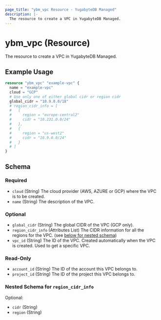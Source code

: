 ```yaml
---
page_title: "ybm_vpc Resource - YugabyteDB Managed"
description: |-
  The resource to create a VPC in YugabyteDB Managed.
---
```


# ybm_vpc (Resource)

The resource to create a VPC in YugabyteDB Managed.


## Example Usage

```terraform
resource "ybm_vpc" "example-vpc" {
  name = "example-vpc"
  cloud = "GCP"
  # Use only one of either global cidr or region cidr
  global_cidr = "10.9.0.0/18"
  # region_cidr_info = [
  #   {
  #     region = "europe-central2"
  #     cidr = "10.231.0.0/24"
  #   },
  #   {
  #     region = "us-west2" 
  #     cidr = "10.9.0.0/24"
  #   }
  # ]
}
```

<!-- schema generated by tfplugindocs -->
## Schema

### Required

- `cloud` (String) The cloud provider (AWS, AZURE or GCP) where the VPC is to be created.
- `name` (String) The description of the VPC.

### Optional

- `global_cidr` (String) The global CIDR of the VPC (GCP only).
- `region_cidr_info` (Attributes List) The CIDR information for all the regions for the VPC. (see [below for nested schema](#nestedatt--region_cidr_info))
- `vpc_id` (String) The ID of the VPC. Created automatically when the VPC is created. Used to get a specific VPC.

### Read-Only

- `account_id` (String) The ID of the account this VPC belongs to.
- `project_id` (String) The ID of the project this VPC belongs to.

<a id="nestedatt--region_cidr_info"></a>
### Nested Schema for `region_cidr_info`

Optional:

- `cidr` (String)
- `region` (String)

